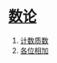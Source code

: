 
# [数论](https://leetcode-cn.com/tag/number-theory)

1. [计数质数](../solutions/count-primes/README.md)
2. [各位相加](../solutions/add-digits/README.md)


